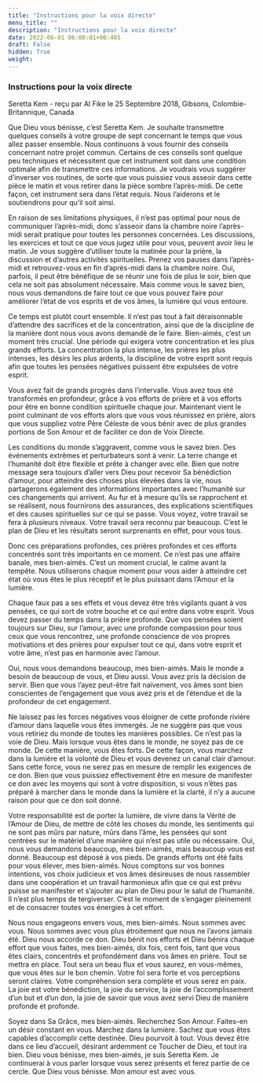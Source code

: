 ```yaml
---
title: "Instructions pour la voix directe"
menu_title: ""
description: "Instructions pour la voix directe"
date: 2022-06-01 06:00:01+00:485
draft: False
hidden: True
weight:
---
```

### Instructions pour la voix directe

Seretta Kem - reçu par Al Fike le 25 Septembre 2018, Gibsons, Colombie-Britannique, Canada

Que Dieu vous bénisse, c’est Seretta Kem. Je souhaite transmettre quelques conseils à votre groupe de sept concernant le temps que vous allez passer ensemble. Nous continuons à vous fournir des conseils concernant notre projet commun. Certains de ces conseils sont quelque peu techniques et nécessitent que cet instrument soit dans une condition optimale afin de transmettre ces informations. Je voudrais vous suggérer d’inverser vos routines, de sorte que vous puissiez vous asseoir dans cette pièce le matin et vous retirer dans la pièce sombre l’après-midi. De cette façon, cet instrument sera dans l’état requis. Nous l’aiderons et le soutiendrons pour qu’il soit ainsi.

En raison de ses limitations physiques, il n’est pas optimal pour nous de communiquer l’après-midi, donc s’asseoir dans la chambre noire l’après-midi serait pratique pour toutes les personnes concernées. Les discussions, les exercices et tout ce que vous jugez utile pour vous, peuvent avoir lieu le matin. Je vous suggère d’utiliser toute la matinée pour la prière, la discussion et d’autres activités spirituelles. Prenez vos pauses dans l’après-midi et retrouvez-vous en fin d’après-midi dans la chambre noire. Oui, parfois, il peut être bénéfique de se réunir une fois de plus le soir, bien que cela ne soit pas absolument nécessaire. Mais comme vous le savez bien, nous vous demandons de faire tout ce que vous pouvez faire pour améliorer l’état de vos esprits et de vos âmes, la lumière qui vous entoure.

Ce temps est plutôt court ensemble. Il n’est pas tout à fait déraisonnable d’attendre des sacrifices et de la concentration, ainsi que de la discipline de la manière dont nous vous avons demandé de le faire. Bien-aimés, c’est un moment très crucial. Une période qui exigera votre concentration et les plus grands efforts. La concentration la plus intense, les prières les plus intenses, les désirs les plus ardents, la discipline de votre esprit sont requis afin que toutes les pensées négatives puissent être expulsées de votre esprit.

Vous avez fait de grands progrès dans l’intervalle. Vous avez tous été transformés en profondeur, grâce à vos efforts de prière et à vos efforts pour être en bonne condition spirituelle chaque jour. Maintenant vient le point culminant de vos efforts alors que vous vous réunissez en prière, alors que vous suppliez votre Père Céleste de vous bénir avec de plus grandes portions de Son Amour et de faciliter ce don de Voix Directe.

Les conditions du monde s’aggravent, comme vous le savez bien. Des événements extrêmes et perturbateurs sont à venir. La terre change et l’humanité doit être flexible et prête à changer avec elle. Bien que notre message sera toujours d’aller vers Dieu pour recevoir Sa bénédiction d’amour, pour atteindre des choses plus élevées dans la vie, nous partagerons également des informations importantes avec l’humanité sur ces changements qui arrivent. Au fur et à mesure qu’ils se rapprochent et se réalisent, nous fournirons des assurances, des explications scientifiques et des causes spirituelles sur ce qui se passe. Vous voyez, votre travail se fera à plusieurs niveaux. Votre travail sera reconnu par beaucoup. C’est le plan de Dieu et les résultats seront surprenants en effet, pour vous tous.

Donc ces préparations profondes, ces prières profondes et ces efforts concentrés sont très importants en ce moment. Ce n’est pas une affaire banale, mes bien-aimés. C’est un moment crucial, le calme avant la tempête. Nous utiliserons chaque moment pour vous aider à atteindre cet état où vous êtes le plus réceptif et le plus puissant dans l’Amour et la lumière.

Chaque faux pas a ses effets et vous devez être très vigilants quant à vos pensées, ce qui sort de votre bouche et ce qui entre dans votre esprit. Vous devez passer du temps dans la prière profonde. Que vos pensées soient toujours sur Dieu, sur l’amour, avec une profonde compassion pour tous ceux que vous rencontrez, une profonde conscience de vos propres motivations et des prières pour expulser tout ce qui, dans votre esprit et votre âme, n’est pas en harmonie avec l’amour.

Oui, nous vous demandons beaucoup, mes bien-aimés. Mais le monde a besoin de beaucoup de vous, et Dieu aussi. Vous avez pris la décision de servir. Bien que vous l’ayez peut-être fait naïvement, vos âmes sont bien conscientes de l’engagement que vous avez pris et de l’étendue et de la profondeur de cet engagement.

Ne laissez pas les forces négatives vous éloigner de cette profonde rivière d’amour dans laquelle vous êtes immergés. Je ne suggère pas que vous vous retiriez du monde de toutes les manières possibles. Ce n’est pas la voie de Dieu. Mais lorsque vous êtes dans le monde, ne soyez pas de ce monde. De cette manière, vous êtes forts. De cette façon, vous marchez dans la lumière et la volonté de Dieu et vous devenez un canal clair d’amour. Sans cette force, vous ne serez pas en mesure de remplir les exigences de ce don. Bien que vous puissiez effectivement être en mesure de manifester ce don avec les moyens qui sont à votre disposition, si vous n’êtes pas préparé à marcher dans le monde dans la lumière et la clarté, il n’y a aucune raison pour que ce don soit donné.

Votre responsabilité est de porter la lumière, de vivre dans la Vérité de l’Amour de Dieu, de mettre de côté les choses du monde, les sentiments qui ne sont pas mûrs par nature, mûrs dans l’âme, les pensées qui sont centrées sur le matériel d’une manière qui n’est pas utile ou nécessaire. Oui, nous vous demandons beaucoup, mes bien-aimés, mais beaucoup vous est donné. Beaucoup est déposé à vos pieds. De grands efforts ont été faits pour vous élever, mes bien-aimés. Nous comptons sur vos bonnes intentions, vos choix judicieux et vos âmes désireuses de nous rassembler dans une coopération et un travail harmonieux afin que ce qui est prévu puisse se manifester et s’ajouter au plan de Dieu pour le salut de l’humanité. Il n’est plus temps de tergiverser. C’est le moment de s’engager pleinement et de consacrer toutes vos énergies à cet effort.

Nous nous engageons envers vous, mes bien-aimés. Nous sommes avec vous. Nous sommes avec vous plus étroitement que nous ne l’avons jamais été. Dieu nous accorde ce don. Dieu bénit nos efforts et Dieu bénira chaque effort que vous faites, mes bien-aimés, dix fois, cent fois, tant que vous êtes clairs, concentrés et profondément dans vos âmes en prière. Tout se mettra en place. Tout sera un beau flux et vous saurez, en vous-mêmes, que vous êtes sur le bon chemin. Votre foi sera forte et vos perceptions seront claires. Votre compréhension sera complète et vous serez en paix. La joie est votre bénédiction, la joie du service, la joie de l’accomplissement d’un but et d’un don, la joie de savoir que vous avez servi Dieu de manière profonde et profonde.

Soyez dans Sa Grâce, mes bien-aimés. Recherchez Son Amour. Faites-en un désir constant en vous. Marchez dans la lumière. Sachez que vous êtes capables d’accomplir cette destinée. Dieu pourvoit à tout. Vous devez être dans ce lieu d’accueil, désirant ardemment ce Toucher de Dieu, et tout ira bien. Dieu vous bénisse, mes bien-aimés, je suis Seretta Kem. Je continuerai à vous parler lorsque vous serez présents et ferez partie de ce cercle. Que Dieu vous bénisse. Mon amour est avec vous.



